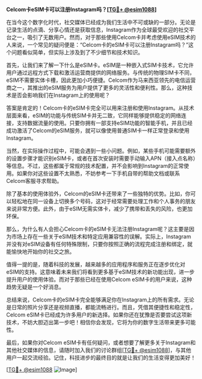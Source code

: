 **Celcom卡eSIM卡可以注册Instagram吗？[[TG💪+ @esim1088](https://t.me/s/esim1088)]**

在当今这个数字化时代，社交媒体已经成为我们生活中不可或缺的一部分。无论是记录生活的点滴、分享心情还是获取信息，Instagram作为全球最受欢迎的社交平台之一，吸引了无数用户。然而，对于那些使用Celcom卡并考虑使用eSIM技术的人来说，一个常见的疑问便是：“Celcom卡的eSIM卡可以注册Instagram吗？”这个问题看似简单，但实际上涉及到了不少细节和技术知识。

首先，让我们来了解一下什么是eSIM卡。eSIM是一种嵌入式SIM卡技术，它允许用户通过远程方式下载和激活运营商提供的网络服务。与传统的物理SIM卡不同，eSIM不需要实体卡槽，因此更加小巧便捷。Celcom作为马来西亚领先的电信运营商之一，其推出的eSIM服务为用户提供了更多的灵活性和便利性。那么，这种技术是否会影响我们在Instagram上的使用呢？

答案是肯定的！Celcom卡的eSIM卡完全可以用来注册和使用Instagram。从技术层面来看，eSIM的功能与传统SIM卡并无二致，它同样能够提供稳定的网络连接，支持数据流量的使用。只要你拥有一部支持eSIM功能的智能手机，并且已经成功激活了Celcom的eSIM服务，就可以像使用普通SIM卡一样正常登录和使用Instagram。

当然，在实际操作过程中，可能会遇到一些小问题。例如，某些手机可能需要额外的设置步骤才能识别eSIM卡，或者在首次安装时需要手动输入APN（接入点名称）等信息。不过，这些都属于常规的技术配置，并不会影响到Instagram的正常使用。如果你对这些设置不太熟悉，不妨参考一下手机自带的帮助文档或联系Celcom客服寻求帮助。

除了基本的使用体验外，Celcom的eSIM卡还带来了一些独特的优势。比如，你可以轻松地在同一设备上切换多个号码，这对于经常需要处理工作和个人事务的朋友来说非常方便。此外，由于eSIM无需实体卡，减少了携带和丢失的风险，也更加环保。

那么，为什么有人会担心Celcom卡的eSIM卡无法注册Instagram呢？这主要是因为市场上存在一些关于eSIM技术和特定应用兼容性的误解。实际上，Instagram并没有对eSIM设备有任何特殊限制，只要你按照正确的流程完成注册和绑定，就能愉快地开始你的社交之旅。

值得一提的是，随着科技的发展，越来越多的应用程序和服务正在逐步优化对eSIM的支持。这意味着未来我们将看到更多基于eSIM技术的新功能出现，进一步提升用户的使用体验。而对于那些已经在使用Celcom eSIM卡的用户来说，这种趋势无疑是一个好消息。

总结来说，Celcom卡的eSIM卡完全能够满足你在Instagram上的所有需求。无论是日常的照片分享还是视频直播，都能流畅进行。而且，凭借其便捷性和稳定性，Celcom eSIM卡已经成为许多用户的新选择。如果你还在犹豫是否要尝试这项新技术，不妨大胆迈出第一步吧！相信你会发现，它将为你的数字生活带来更多可能性。

最后，如果你对Celcom eSIM卡有任何疑问，或者想要了解更多关于Instagram和其他社交媒体的信息，请随时加入我们的讨论群组[[TG💪+ @esim1088](https://t.me/s/esim1088)]，与其他用户一起交流经验。记住，科技进步的最终目的就是让我们的生活变得更加美好！

[[TG💪+ @esim1088](https://t.me/s/esim1088) ![Image](https://i.postimg.cc/4NQfJmqS/Snipaste-2025-05-13-00-14-12.png)]